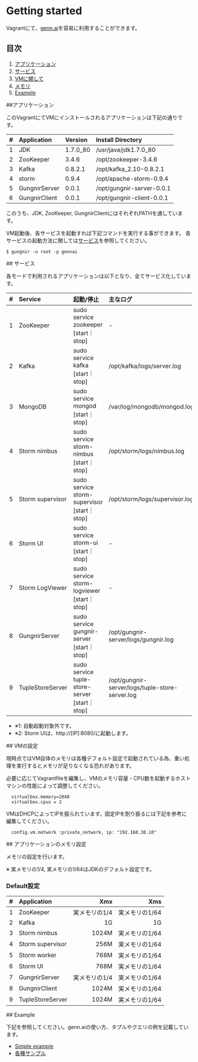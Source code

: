 # Getting started

Vagrantにて、[genn.ai](https://github.com/TryGennai/gennai)を容易に利用することができます。

## 目次

1. [アプリケーション](#application)
2. [サービス](#service)
3. [VMに関して](#vm)
4. [メモリ](#memory)
5. [Example](#example)

##<a name="application"></a>アプリケーション

このVagrantにてVMにインストールされるアプリケーションは下記の通りです。

|#|Application|Version|Install Directory|
|:--:|:--|:--|:--|
|1|JDK|1.7.0\_80|/usr/java/jdk1.7.0\_80|
|2|ZooKeeper|3.4.6|/opt/zookeeper-3.4.6|
|3|Kafka|0.8.2.1|/opt/kafka\_2.10-0.8.2.1|
|4|storm|0.9.4|/opt/apache-storm-0.9.4|
|5|GungnirServer|0.0.1|/opt/gungnir-server-0.0.1|
|6|GungnirClient|0.0.1|/opt/gungnir-client-0.0.1|

このうち、JDK, ZooKeeper, GungnirClientにはそれぞれPATHを通しています。

VM起動後、各サービスを起動すれば下記コマンドを実行する事ができます。
各サービスの起動方法に関しては[サービス](#service)を参照してください。

```
$ gungnir -u root -p gennai
```


##<a name='service'></a> サービス

各モードで利用されるアプリケーションは以下となり、全てサービス化しています。

|#|Service|起動/停止|主なログ|備考|
|:--:|:--|:--|:--|:--|
|1|ZooKeeper|sudo service zookeeper [start｜stop]|-|-|
|2|Kafka|sudo service kafka [start｜stop]|/opt/kafka/logs/server.log|-|
|3|MongoDB|sudo service mongod [start｜stop]|/var/log/mongodb/mongod.log|-|
|4|Storm nimbus|sudo service storm-nimbus [start｜stop]|/opt/storm/logs/nimbus.log|-|
|5|Storm supervisor|sudo service storm-supervisor [start｜stop]|/opt/storm/logs/supervisor.log|-|
|6|Storm UI|sudo service storm-ui [start｜stop]|-|※1,※2|
|7|Storm LogViewer|sudo service storm-logviewer [start｜stop]|-|※1|
|8|GungnirServer|sudo service gungnir-server [start｜stop]|/opt/gungnir-server/logs/gungnir.log|-|
|9|TupleStoreServer|sudo service tuple-store-server [start｜stop]|/opt/gungnir-server/logs/tuple-store-server.log||


* ※1: 自動起動対象外です。
* ※2: Storm UIは、http://[IP]:8080/に起動します。  


##<a name='vm'></a> VMの設定

現時点ではVM自体のメモリは各種デフォルト設定で起動されている為、重い処理を実行するとメモリが足りなくなる恐れがあります。

必要に応じてVagrantfileを編集し、VMのメモリ容量・CPU数を起動するホストマシンの性能によって調整してください。

```
  virtualbox.memory=2048
  virtualbox.cpus = 2
```

VMはDHCPによってIPを振られています。固定IPを割り振るには下記を参考に編集してください。

```
  config.vm.network :private_network, ip: "192.168.30.10"
```


##<a name='memory'></a> アプリケーションのメモリ設定

メモリの設定を行います。

※ 実メモリの1/4, 実メモリの1/64はJDKのデフォルト設定です。


### Default設定

|#|Application|Xmx|Xms|
|:--:|:--|--:|--:|
|1|ZooKeeper|実メモリの1/4|実メモリの1/64|
|2|Kafka|1G|1G|
|3|Storm nimbus|1024M|実メモリの1/64|
|4|Storm supervisor|256M|実メモリの1/64|
|5|Storm worker|768M|実メモリの1/64|
|6|Storm UI|768M|実メモリの1/64|
|7|GungnirServer|実メモリの1/4|実メモリの1/64|
|8|GungnirClient|1024M|実メモリの1/64|
|9|TupleStoreServer|1024M|実メモリの1/64|


##<a name='example'></a> Example

下記を参照してください。genn.aiの使い方、タプルやクエリの例を記載しています。

* [Simple example](https://github.com/TryGennai/gennai#simple-example)
* [各種サンプル](https://github.com/TryGennai/gennai.sample)
